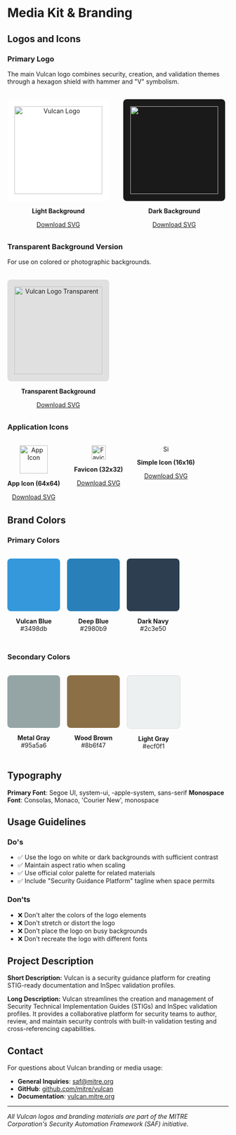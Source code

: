 # Media Kit & Branding

## Logos and Icons

### Primary Logo
The main Vulcan logo combines security, creation, and validation themes through a hexagon shield with hammer and "V" symbolism.

<div style="display: flex; gap: 2rem; margin: 2rem 0; flex-wrap: wrap;">
  <div style="text-align: center;">
    <img src="/logo.svg" width="200" alt="Vulcan Logo" style="background: white; padding: 1rem; border-radius: 8px;">
    <p><strong>Light Background</strong></p>
    <a href="/logo.svg" download>Download SVG</a>
  </div>
  <div style="text-align: center;">
    <img src="/logo.svg" width="200" alt="Vulcan Logo" style="background: #1a1a1a; padding: 1rem; border-radius: 8px;">
    <p><strong>Dark Background</strong></p>
    <a href="/logo.svg" download>Download SVG</a>
  </div>
</div>

### Transparent Background Version
For use on colored or photographic backgrounds.

<div style="display: flex; gap: 2rem; margin: 2rem 0;">
  <div style="text-align: center;">
    <img src="/logo-transparent.svg" width="200" alt="Vulcan Logo Transparent" style="background: #e0e0e0; padding: 1rem; border-radius: 8px;">
    <p><strong>Transparent Background</strong></p>
    <a href="/logo-transparent.svg" download>Download SVG</a>
  </div>
</div>

### Application Icons

<div style="display: flex; gap: 2rem; margin: 2rem 0; flex-wrap: wrap;">
  <div style="text-align: center;">
    <img src="/app-icon.svg" width="64" alt="App Icon">
    <p><strong>App Icon (64x64)</strong></p>
    <a href="/app-icon.svg" download>Download SVG</a>
  </div>
  <div style="text-align: center;">
    <img src="/favicon.svg" width="32" alt="Favicon">
    <p><strong>Favicon (32x32)</strong></p>
    <a href="/favicon.svg" download>Download SVG</a>
  </div>
  <div style="text-align: center;">
    <img src="/favicon-simple.svg" width="16" alt="Simple Favicon">
    <p><strong>Simple Icon (16x16)</strong></p>
    <a href="/favicon-simple.svg" download>Download SVG</a>
  </div>
</div>

## Brand Colors

### Primary Colors
<div style="display: flex; gap: 1rem; margin: 2rem 0; flex-wrap: wrap;">
  <div style="text-align: center;">
    <div style="width: 120px; height: 120px; background: #3498db; border-radius: 8px;"></div>
    <p><strong>Vulcan Blue</strong><br>#3498db</p>
  </div>
  <div style="text-align: center;">
    <div style="width: 120px; height: 120px; background: #2980b9; border-radius: 8px;"></div>
    <p><strong>Deep Blue</strong><br>#2980b9</p>
  </div>
  <div style="text-align: center;">
    <div style="width: 120px; height: 120px; background: #2c3e50; border-radius: 8px;"></div>
    <p><strong>Dark Navy</strong><br>#2c3e50</p>
  </div>
</div>

### Secondary Colors
<div style="display: flex; gap: 1rem; margin: 2rem 0; flex-wrap: wrap;">
  <div style="text-align: center;">
    <div style="width: 120px; height: 120px; background: #95a5a6; border-radius: 8px;"></div>
    <p><strong>Metal Gray</strong><br>#95a5a6</p>
  </div>
  <div style="text-align: center;">
    <div style="width: 120px; height: 120px; background: #8b6f47; border-radius: 8px;"></div>
    <p><strong>Wood Brown</strong><br>#8b6f47</p>
  </div>
  <div style="text-align: center;">
    <div style="width: 120px; height: 120px; background: #ecf0f1; border-radius: 8px; border: 1px solid #ddd;"></div>
    <p><strong>Light Gray</strong><br>#ecf0f1</p>
  </div>
</div>

## Typography

**Primary Font**: Segoe UI, system-ui, -apple-system, sans-serif
**Monospace Font**: Consolas, Monaco, 'Courier New', monospace

## Usage Guidelines

### Do's
- ✅ Use the logo on white or dark backgrounds with sufficient contrast
- ✅ Maintain aspect ratio when scaling
- ✅ Use official color palette for related materials
- ✅ Include "Security Guidance Platform" tagline when space permits

### Don'ts
- ❌ Don't alter the colors of the logo elements
- ❌ Don't stretch or distort the logo
- ❌ Don't place the logo on busy backgrounds
- ❌ Don't recreate the logo with different fonts

## Project Description

**Short Description:**
Vulcan is a security guidance platform for creating STIG-ready documentation and InSpec validation profiles.

**Long Description:**
Vulcan streamlines the creation and management of Security Technical Implementation Guides (STIGs) and InSpec validation profiles. It provides a collaborative platform for security teams to author, review, and maintain security controls with built-in validation testing and cross-referencing capabilities.

## Contact

For questions about Vulcan branding or media usage:
- **General Inquiries**: saf@mitre.org
- **GitHub**: [github.com/mitre/vulcan](https://github.com/mitre/vulcan)
- **Documentation**: [vulcan.mitre.org](https://vulcan.mitre.org)

---

*All Vulcan logos and branding materials are part of the MITRE Corporation's Security Automation Framework (SAF) initiative.*